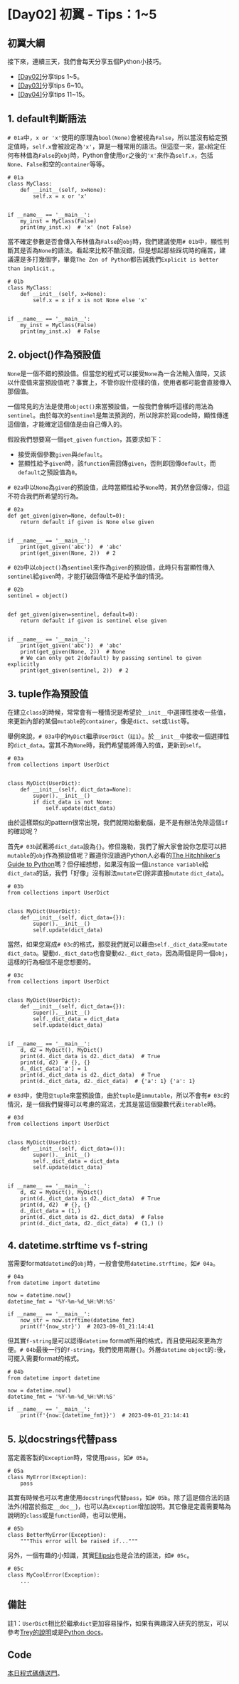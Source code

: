 # [Day02] 初翼 - Tips：1~5
## 初翼大綱
接下來，連續三天，我們會每天分享五個Python小技巧。
* [[Day02]](https://ithelp.ithome.com.tw/articles/10317754)分享tips 1~5。
* [[Day03]](https://ithelp.ithome.com.tw/articles/10317755)分享tips 6~10。
* [[Day04]](https://ithelp.ithome.com.tw/articles/10317756)分享tips 11~15。

## 1. default判斷語法
`# 01a`中，`x or 'x'`使用的原理為`bool(None)`會被視為`False`，所以當沒有給定預定值時，`self.x`會被設定為`'x'`，算是一種常用的語法。但這麼一來，當`x`給定任何布林值為`False`的`obj`時，Python會使用`or`之後的`'x'`來作為`self.x`，包括`None`、`False`和空的`container`等等。

```python=
# 01a
class MyClass:
    def __init__(self, x=None):
        self.x = x or 'x'


if __name__ == '__main__':
    my_inst = MyClass(False)
    print(my_inst.x)  # 'x' (not False)
```

當不確定參數是否會傳入布林值為`False`的`obj`時，我們建議使用`# 01b`中，顯性判斷其是否為`None`的語法。看起來比較不酷沒錯，但是想起那些踩坑時的痛苦，建議還是多打幾個字，畢竟`The Zen of Python`都告誡我們`Explicit is better than implicit.`。
```python=
# 01b
class MyClass:
    def __init__(self, x=None):
        self.x = x if x is not None else 'x'


if __name__ == '__main__':
    my_inst = MyClass(False)
    print(my_inst.x)  # False
```

## 2. object()作為預設值
`None`是一個不錯的預設值。但當您的程式可以接受`None`為一合法輸入值時，又該以什麼值來當預設值呢？事實上，不管你設什麼樣的值，使用者都可能會直接傳入那個值。

一個常見的方法是使用`object()`來當預設值，一般我們會稱呼這樣的用法為`sentinel`。由於每次的`sentinel`是無法預測的，所以除非於寫code時，顯性傳進這個值，才能確定這個值是由自己傳入的。

假設我們想要寫一個`get_given` `function`，其要求如下：
* 接受兩個參數`given`與`default`。
* 當顯性給予`given`時，該`function`需回傳`given`，否則即回傳`default`，而`default`之預設值為`0`。

`# 02a`中以`None`為`given`的預設值，此時當顯性給予`None`時，其仍然會回傳`2`，但這不符合我們所希望的行為。
```python=
# 02a
def get_given(given=None, default=0):
    return default if given is None else given


if __name__ == '__main__':
    print(get_given('abc'))  # 'abc'
    print(get_given(None, 2))  # 2
```
`# 02b`中以`object()`為`sentinel`來作為`given`的預設值，此時只有當顯性傳入`sentinel`給`given`時，才能打破回傳值不是給予值的情況。
```python=
# 02b
sentinel = object()


def get_given(given=sentinel, default=0):
    return default if given is sentinel else given


if __name__ == '__main__':
    print(get_given('abc'))  # 'abc'
    print(get_given(None, 2))  # None
    # We can only get 2(default) by passing sentinel to given explicitly
    print(get_given(sentinel, 2))  # 2
```

## 3. tuple作為預設值
在建立`class`的時候，常常會有一種情況是希望於`__init__`中選擇性接收一些值，來更新內部的某個`mutable`的`container`，像是`dict`、`set`或`list`等。

舉例來說，`# 03a`中的`MyDict`繼承`UserDict`（`註1`）。於`__init__`中接收一個選擇性的`dict_data`。當其不為`None`時，我們希望能將傳入的值，更新到`self`。
```python=
# 03a
from collections import UserDict


class MyDict(UserDict):
    def __init__(self, dict_data=None):
        super().__init__()
        if dict_data is not None:
            self.update(dict_data)
```
由於這樣類似的pattern很常出現，我們就開始動動腦，是不是有辦法免除這個`if`的確認呢？

首先`# 03b`試著將`dict_data`設為`{}`。修但幾勒，我們了解大家會說你怎麼可以把`mutable`的`obj`作為預設值呢？難道你沒讀過Python人必看的[The Hitchhiker's Guide to Python](https://docs.python-guide.org/writing/gotchas/#mutable-default-arguments)嗎？但仔細想想，如果沒有設一個`instance variable`給`dict_data`的話，我們「好像」沒有辦法`mutate`它(除非直接`mutate` `dict_data`)。
```python=
# 03b
from collections import UserDict


class MyDict(UserDict):
    def __init__(self, dict_data={}):
        super().__init__()
        self.update(dict_data)
```
當然，如果您寫成`# 03c`的格式，那麼我們就可以藉由`self._dict_data`來`mutate` `dict_data`。變動`d._dict_data`也會變動`d2._dict_data`，因為兩個是同一個`obj`，這樣的行為相信不是您想要的。
```python=
# 03c
from collections import UserDict


class MyDict(UserDict):
    def __init__(self, dict_data={}):
        super().__init__()
        self._dict_data = dict_data
        self.update(dict_data)


if __name__ == '__main__':
    d, d2 = MyDict(), MyDict()
    print(d._dict_data is d2._dict_data)  # True
    print(d, d2)  # {}, {}
    d._dict_data['a'] = 1
    print(d._dict_data is d2._dict_data)  # True
    print(d._dict_data, d2._dict_data)  # {'a': 1} {'a': 1}
```
`# 03d`中，使用`空tuple`來當預設值，由於`tuple`是`immutable`，所以不會有`# 03c`的情況，是一個我們覺得可以考慮的寫法，尤其是當這個變數代表`iterable`時。

```python=
# 03d
from collections import UserDict


class MyDict(UserDict):
    def __init__(self, dict_data=()):
        super().__init__()
        self._dict_data = dict_data
        self.update(dict_data)


if __name__ == '__main__':
    d, d2 = MyDict(), MyDict()
    print(d._dict_data is d2._dict_data)  # True
    print(d, d2)  # {}, {}
    d._dict_data = (1,)
    print(d._dict_data is d2._dict_data)  # False
    print(d._dict_data, d2._dict_data)  # (1,) ()
```
## 4. datetime.strftime vs f-string
當需要format`datetime`的`obj`時，一般會使用`datetime.strftime`，如`# 04a`。
```python=
# 04a
from datetime import datetime

now = datetime.now()
datetime_fmt = '%Y-%m-%d_%H:%M:%S'

if __name__ == '__main__':
    now_str = now.strftime(datetime_fmt)
    print(f'{now_str}')  # 2023-09-01_21:14:41
```

但其實`f-string`是可以認得`datetime` format所用的格式，而且使用起來更為方便。`# 04b`最後一行的`f-string`，我們使用兩層`{}`。外層`datetime` `object`的`:`後，可擺入需要format的格式。
```python=
# 04b
from datetime import datetime

now = datetime.now()
datetime_fmt = '%Y-%m-%d_%H:%M:%S'

if __name__ == '__main__':
    print(f'{now:{datetime_fmt}}')  # 2023-09-01_21:14:41
```


## 5. 以docstrings代替pass
當定義客製的`Exception`時，常使用`pass`，如`# 05a`。
```python=
# 05a
class MyError(Exception):
    pass
```

其實有時候也可以考慮使用`docstrings`代替`pass`，如`# 05b`。除了這是個合法的語法外(相當於指定`__doc__`)，也可以為`Exception`增加說明。其它像是定義需要略為說明的`class`或是`function`時，也可以使用。

```python=
# 05b
class BetterMyError(Exception):
    """This error will be raised if..."""

```
另外，一個有趣的小知識，其實[Ellipsis](https://docs.python.org/3/library/constants.html#Ellipsis)也是合法的語法，如`# 05c`。
```python=
# 05c
class MyCoolError(Exception):
    ...
```
## 備註
註1：`UserDict`相比於繼承`dict`更加容易操作，如果有興趣深入研究的朋友，可以參考[Trey的說明](https://treyhunner.com/2019/04/why-you-shouldnt-inherit-from-list-and-dict-in-python/)或是[Python docs](https://docs.python.org/3/library/collections.html#collections.UserDict)。

## Code
[本日程式碼傳送門](https://github.com/jrycw/py10wings/tree/master/src/01_tips/day02_tips_1_5)。